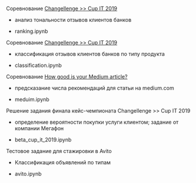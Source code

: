 Соревнование [Changellenge >> Cup IT 2019](https://www.kaggle.com/c/changellenge-cupit-2019-posneg) 
 * анализ тональности отзывов клиентов банков
 
 * ranking.ipynb

Соревнование [Changellenge >> Cup IT 2019](https://www.kaggle.com/c/changellenge-cupit-2019-type) 
 * классификация отзывов клиентов банков по типу продукта
 
 * classification.ipynb
 
Соревнование [How good is your Medium article?](https://www.kaggle.com/c/how-good-is-your-medium-article) 
 * предсказание числа рекомендаций для статьи на medium.com
 
 * meduim.ipynb
 
 Решение задания финала кейс-чемпионата Changellenge >> Cup IT 2019
* определение вероятности покупки услуги клиентом; задание от компании Мегафон

* beta_cup_it_2019.ipynb

Тестовое задание для стажировки в Avito
* Классификация объявлений по типам

* avito.ipynb
